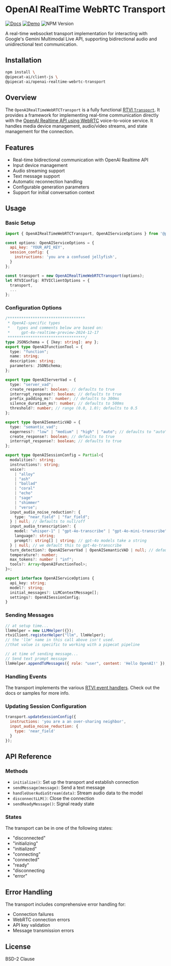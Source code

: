 # OpenAI RealTime WebRTC Transport

[![Docs](https://img.shields.io/badge/Documentation-blue)](https://docs.pipecat.ai/client/js/transports/openai-webrtc)
[![Demo](https://img.shields.io/badge/Demo-forestgreen)](examples/directToLLMTransports/README.md)
![NPM Version](https://img.shields.io/npm/v/@pipecat-ai/openai-realtime-webrtc-transport)

A real-time websocket transport implementation for interacting with Google's Gemini Multimodal Live API, supporting bidirectional audio and unidirectional text communication.

## Installation

```bash copy
npm install \
@pipecat-ai/client-js \
@pipecat-ai/openai-realtime-webrtc-transport
```

## Overview

The `OpenAIRealTimeWebRTCTransport` is a fully functional [RTVI `Transport`](https://docs.pipecat.ai/client/js/transports/transport). It provides a framework for implementing real-time communication directly with the [OpenAI Realtime API using WebRTC](https://platform.openai.com/docs/guides/realtime-webrtc) voice-to-voice service. It handles media device management, audio/video streams, and state management for the connection.

## Features

- Real-time bidirectional communication with OpenAI Realtime API
- Input device management
- Audio streaming support
- Text message support
- Automatic reconnection handling
- Configurable generation parameters
- Support for initial conversation context

## Usage

### Basic Setup

```javascript
import { OpenAIRealTimeWebRTCTransport, OpenAIServiceOptions } from '@pipecat-ai/openai-realtime-webrtc-transport';

const options: OpenAIServiceOptions = {
  api_key: 'YOUR_API_KEY',
  session_config: {
    instructions: 'you are a confused jellyfish',
  }
};

const transport = new OpenAIRealTimeWebRTCTransport(options);
let RTVIConfig: RTVIClientOptions = {
  transport,
  ...
};

```

### Configuration Options

```typescript
/**********************************
 * OpenAI-specific types
 *   types and comments below are based on:
 *     gpt-4o-realtime-preview-2024-12-17
 **********************************/
type JSONSchema = { [key: string]: any };
export type OpenAIFunctionTool = {
  type: "function";
  name: string;
  description: string;
  parameters: JSONSchema;
};

export type OpenAIServerVad = {
  type: "server_vad";
  create_response?: boolean; // defaults to true
  interrupt_response?: boolean; // defaults to true
  prefix_padding_ms?: number; // defaults to 300ms
  silence_duration_ms?: number; // defaults to 500ms
  threshold?: number; // range (0.0, 1.0); defaults to 0.5
};

export type OpenAISemanticVAD = {
  type: "semantic_vad";
  eagerness?: "low" | "medium" | "high" | "auto"; // defaults to "auto", equivalent to "medium"
  create_response?: boolean; // defaults to true
  interrupt_response?: boolean; // defaults to true
};

export type OpenAISessionConfig = Partial<{
  modalities?: string;
  instructions?: string;
  voice?:
    | "alloy"
    | "ash"
    | "ballad"
    | "coral"
    | "echo"
    | "sage"
    | "shimmer"
    | "verse";
  input_audio_noise_reduction?: {
    type: "near_field" | "far_field";
  } | null; // defaults to null/off
  input_audio_transcription?: {
    model: "whisper-1" | "gpt-4o-transcribe" | "gpt-4o-mini-transcribe";
    language?: string;
    prompt?: string[] | string; // gpt-4o models take a string
  } | null; // we default this to gpt-4o-transcribe
  turn_detection?: OpenAIServerVad | OpenAISemanticVAD | null; // defaults to server_vad
  temperature?: number;
  max_tokens?: number | "inf";
  tools?: Array<OpenAIFunctionTool>;
}>;

export interface OpenAIServiceOptions {
  api_key: string;
  model?: string;
  initial_messages?: LLMContextMessage[];
  settings?: OpenAISessionConfig;
}
```

### Sending Messages

```javascript
// at setup time...
llmHelper = new LLMHelper({});
rtviClient.registerHelper("llm", llmHelper);
// the 'llm' name in this call above isn't used.
//that value is specific to working with a pipecat pipeline

// at time of sending message...
// Send text prompt message
llmHelper.appendToMessages({ role: "user", content: 'Hello OpenAI!' });
```

### Handling Events

The transport implements the various [RTVI event handlers](https://docs.pipecat.ai/client/js/api-reference/callbacks). Check out the docs or samples for more info.

### Updating Session Configuration

```javascript
transport.updateSessionConfig({
  instructions: 'you are a an over-sharing neighbor',
  input_audio_noise_reduction: {
    type: 'near_field'
  }
});
```

## API Reference

### Methods

- `initialize()`: Set up the transport and establish connection
- `sendMessage(message)`: Send a text message
- `handleUserAudioStream(data)`: Stream audio data to the model
- `disconnectLLM()`: Close the connection
- `sendReadyMessage()`: Signal ready state

### States

The transport can be in one of the following states:
- "disconnected"
- "initializing"
- "initialized"
- "connecting"
- "connected"
- "ready"
- "disconnecting
- "error"

## Error Handling

The transport includes comprehensive error handling for:
- Connection failures
- WebRTC connection errors
- API key validation
- Message transmission errors

## License
BSD-2 Clause
